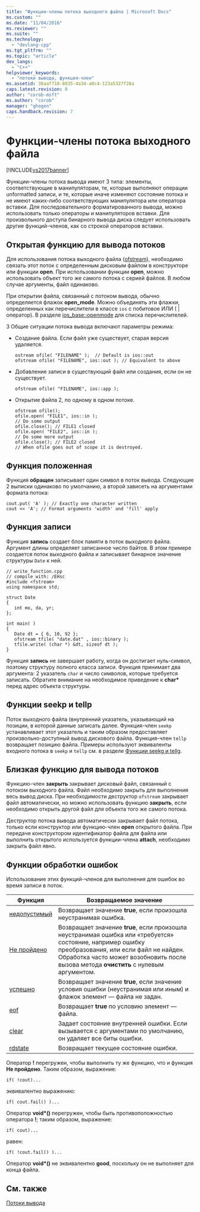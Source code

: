 ```yaml
---
title: "Функции-члены потока выходного файла | Microsoft Docs"
ms.custom: ""
ms.date: "11/04/2016"
ms.reviewer: ""
ms.suite: ""
ms.technology: 
  - "devlang-cpp"
ms.tgt_pltfrm: ""
ms.topic: "article"
dev_langs: 
  - "C++"
helpviewer_keywords: 
  - "потоки вывода, функция-член"
ms.assetid: 38aaf710-8035-4a34-a0c4-123a5327f28a
caps.latest.revision: 8
author: "corob-msft"
ms.author: "corob"
manager: "ghogen"
caps.handback.revision: 7
---
```

# Функции-члены потока выходного файла
[!INCLUDE[vs2017banner](../assembler/inline/includes/vs2017banner.md)]

Функции\-члены потока вывода имеют 3 типа: элементы, соответствующие в манипуляторам, те, которые выполняют операции unformatted записи, и те, которые иначе изменяют состояние потока и не имеют каких\-либо соответствующих манипулятора или оператора вставки.  Для последовательного форматированного вывода, можно использовать только операторы и манипуляторов вставки.  Для произвольного доступа бинарного вывода диска следует использовать другие функций\-членов, как со строкой операторов вставки.  
  
## Открытая функцию для вывода потоков  
 Для использования потока выходного файла \([ofstream](../Topic/ofstream.md)\), необходимо связать этот поток с определенным дисковым файлом в конструкторе или функции **open**.  При использовании функции **open**, можно использовать объект того же самого потока с серией файлов.  В любом случае аргументы, файл одинаково.  
  
 При открытии файла, связанный с потоком вывода, обычно определяется флажок **open\_mode**.  Можно объединять эти флажки, определенных как перечислители в классе `ios` с побитовое ИЛИ \( &#124; оператор\).  В разделе [ios\_base::openmode](../Topic/ios_base::openmode.md) для списка перечислителей.  
  
 3 Общие ситуации потока вывода включают параметры режима:  
  
-   Создание файла.  Если файл уже существует, старая версия удаляется.  
  
    ```  
    ostream ofile( "FILENAME" );  // Default is ios::out  
    ofstream ofile( "FILENAME", ios::out ); // Equivalent to above  
    ```  
  
-   Добавление записи в существующий файл или создания, если он не существует.  
  
    ```  
    ofstream ofile( "FILENAME", ios::app );  
    ```  
  
-   Открытие файла 2, по одному в одном потоке.  
  
    ```  
    ofstream ofile();  
    ofile.open( "FILE1", ios::in );  
    // Do some output  
    ofile.close(); // FILE1 closed  
    ofile.open( "FILE2", ios::in );  
    // Do some more output  
    ofile.close(); // FILE2 closed  
    // When ofile goes out of scope it is destroyed.  
    ```  
  
## Функция положенная  
 Функция **обращен** записывает один символ в поток вывода.  Следующие 2 выписки одинаково по умолчанию, а второй зависеть на аргументами формата потока:  
  
```  
cout.put( 'A' ); // Exactly one character written  
cout << 'A'; // Format arguments 'width' and 'fill' apply   
```  
  
## Функция записи  
 Функция **запись** создает блок памяти в поток выходного файла.  Аргумент длины определяет записанное число байтов.  В этом примере создается поток выходного файла и записывает бинарное значение структуры `Date` к ней.  
  
```  
// write_function.cpp  
// compile with: /EHsc  
#include <fstream>  
using namespace std;  
  
struct Date  
{  
   int mo, da, yr;  
};  
  
int main( )  
{  
   Date dt = { 6, 10, 92 };  
   ofstream tfile( "date.dat" , ios::binary );  
   tfile.write( (char *) &dt, sizeof dt );  
}  
```  
  
 Функция **запись** не завершает работу, когда он достигает нуль\-символ, поэтому структуру полного класса записи.  Функция принимает два аргумента: 2 указатель `char` и число символов, которые требуется записать.  Обратите внимание на необходимое приведение к **char\*** перед адрес объекта структуры.  
  
## Функции seekp и tellp  
 Поток выходного файла \(внутренний указатель, указывающий на позиции, в которой данные записать далее.  Функция\-член `seekp` устанавливает этот указатель и таким образом предоставляет произвольно\-доступный вывод дискового файла.  Функция\-член `tellp` возвращает позицию файла.  Примеры используют эквиваленты входного потока в `seekp` и `tellp` см. в разделе [Функции seekg и tellg](../standard-library/input-stream-member-functions.md).  
  
## Близкая функцию для вывода потоков  
 Функцию\-член **закрыть** закрывает дисковый файл, связанный с потоком выходного файла.  Файл необходимо закрыть для выполнения весь вывод диска.  При необходимости деструктор `ofstream` закрывает файл автоматически, но можно использовать функцию **закрыть**, если необходимо открыть другой файл для объекта того же самого потока.  
  
 Деструктор потока вывода автоматически закрывает файл потока, только если конструктор или функцию\-член **open** открытого файла.  При передаче конструктором идентификатор файла для файла или выполнить открытого используется функции\-члена **attach**, необходимо закрыть файл явно.  
  
##  <a name="vclrferrorprocessingfunctionsanchor10"></a> Функции обработки ошибок  
 Использование этих функций\-членов для выполнения для ошибок во время записи в поток.  
  
|Функция|Возвращаемое значение|  
|-------------|---------------------------|  
|[недопустимый](../Topic/basic_ios::bad.md)|Возвращает значение **true**, если произошла неустранимая ошибка.|  
|[Не пройдено](../Topic/basic_ios::fail.md)|Возвращает значение **true**, если произошла неустранимая ошибка или «требуется» состояние, например ошибку преобразования, или если файл не найден.  Обработка часто может возобновить после вызова метода **очистить** с нулевым аргументом.|  
|[успешно](../Topic/basic_ios::good.md)|Возвращает значение **true**, если значение условия ошибки \(неустранимая или иным\) и флажок элемент — файла не задан.|  
|[eof](../Topic/basic_ios::eof.md)|Возвращает **true** по условию элемент — файла.|  
|[clear](../Topic/basic_ios::clear.md)|Задает состояние внутренней ошибки.  Если вызывается с аргументами по умолчанию, он удаляет все биты ошибки.|  
|[rdstate](../Topic/basic_ios::rdstate.md)|Возвращает текущее состояние ошибки.|  
  
 Оператор **\!** перегружен, чтобы выполнить ту же функцию, что и функция **Не пройдено**.  Таким образом, выражение:  
  
```  
if( !cout)...  
```  
  
 эквивалентно выражению:  
  
```  
if( cout.fail() )...  
```  
  
 Оператор **void\*\(\)** перегружен, чтобы быть противоположностью оператора **\!**; таким образом, выражение:  
  
```  
if( cout)...  
```  
  
 равен:  
  
```  
if( !cout.fail() )...  
```  
  
 Оператор **void\*\(\)** не эквивалентно **good**, поскольку он не выполняет для конца файла.  
  
## См. также  
 [Потоки вывода](../standard-library/output-streams.md)